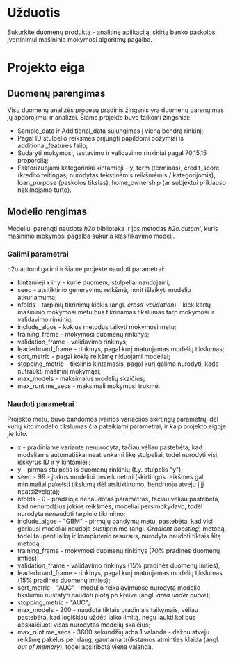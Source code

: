 # Užduotis

Sukurkite duomenų produktą - analitinę aplikaciją, skirtą banko paskolos įvertinimui mašininio mokymosi algoritmų pagalba.

# Projekto eiga

## Duomenų parengimas
Visų duomenų analizės procesų pradinis žingsnis yra duomenų parengimas jų apdorojimui ir analizei. Šiame projekte buvo taikomi žingsniai:
* Sample_data ir Additional_data sujungimas į vieną bendrą rinkinį;
* Pagal ID stulpelio reikšmes prijungti papildomi požymiai iš additional_features failo;
* Sudaryti mokymosi, testavimo ir validavimo rinkiniai pagal 70,15,15 proporciją;
* Faktorizuojami kategoriniai kintamieji - y, term (terminas), credit_score (kredito reitingas, nurodytas tekstinėmis reikšmėmis / kategorijomis), loan_purpose (paskolos tikslas), home_ownership (ar subjektui priklauso nekilnojamo turto).

## Modelio rengimas
Modeliui parengti naudota _h2o_ biblioteka ir jos metodas _h2o.automl_, kuris mašininio mokymosi pagalba sukuria klasifikavimo modelį.

### Galimi parametrai
h2o.automl galimi ir šiame projekte naudoti parametrai:
* kintamieji x ir y - kurie duomenų stulpeliai naudojami;
* seed - atsitiktinio generavimo reikšmė, norit išlaikyti modelio atkuriamuma;
* nfolds - tarpinių tikrinimų kiekis (angl. _cross-validation_) - kiek kartų mašininio mokymosi metu bus tikrinamas tikslumas tarp mokymosi ir validavimo rinkinių;
* include_algos - kokius metodus taikyti mokymosi metu;
* training_frame - mokymosi duomenų rinkinys;
* validation_frame - validavimo rinkinys;
* leaderboard_frame - rinkinys, pagal kurį matuojamas modelių tikslumas;
* sort_metric - pagal kokią reikšmę rikiuojami modeliai;
* stopping_metric - tikslinis kintamasis, pagal kurį galima nurodyti, kada nutraukti mašininį mokymąsi;
* max_models - maksimalus modelių skaičius;
* max_runtime_secs - maksimali mokymosi trukmė.

### Naudoti parametrai
Projekto metu, buvo bandomos įvairios variacijos skirtingų parametrų, dėl kurių kito modelio tikslumas čia pateikiami parametrai, ir kaip projekto eigoje jie kito.
* x - pradiniame variante nenurodyta, tačiau vėliau pastebėta, kad modeliams automatiškai neatrenkami likę stulpeliai, todėl nurodyti visi, išskyrus ID ir y kintamieji;
* y - pirmas stulpelis iš duomenų rinkinių (t.y. stulpelis "y");
* seed - 99 - įtakos modeliui beveik neturi (skirtingos reikšmės gali minimaliai pakeisti tikslumą dėl atsitiktinumo, bendruoju atveju į jį neatsižvelgta);
* nfolds - 0 - pradžioje nenaudotas parametras, tačiau vėliau pastebėta, kad nenurodžius jokios reikšmės, modeliai persimokydavo, todėl nurodyta nenaudoti tarpinio tikrinimo;
* include_algos - "GBM" - pirmųjų bandymų metu, pastebėta, kad visi geriausi modeliai naudoja sustiprinimo (angl. _Gradient boosting_) metodą, todėl taupant laiką ir kompiuterio resursus, nurodyta naudoti tiktais šitą metodą;
* training_frame - mokymosi duomenų rinkinys (70% pradinės duomenų imties);
* validation_frame - validavimo rinkinys (15% pradinės duomenų imties);
* leaderboard_frame - rinkinys, pagal kurį matuojamas modelių tikslumas (15% pradinės duomenų imties);
* sort_metric - "AUC" - modulio reikalavimuose nurodyta modelio tikslumui nustatyti naudoti plotą po kreive (angl. _area under curve_);
* stopping_metric - "AUC";
* max_models - 200 - naudota tiktais pradiniais taikymais, vėliau pastebėta, kad logiškiau uždėti laiko limitą, negu laukti kol bus apskaičiuoti visas nurodytas modelių skaičius;
* max_runtime_secs - 3600 sekundžių arba 1 valanda - dažnu atveju reikšmę pakėlus per daug, gaunama trūkstamos atminties klaida (angl. _out of memory_), todėl apsiribota viena valanda.
